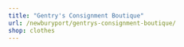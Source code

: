 ```yaml
---
title: "Gentry's Consignment Boutique"
url: /newburyport/gentrys-consignment-boutique/
shop: clothes
---
```

